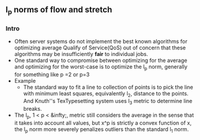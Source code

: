 ## l<sub>p</sub> norms of flow and stretch

### Intro
- Often server systems do not implement the best known algorithms for optimizing average Qualify of Service(QoS) out of concern that these algorithms may be insufficiently **fair** to individual jobs.
- One standard way to compromise between optimizing for the average and optimizing for the worst-case is to optimize the l<sub>p</sub> norm, generally for something like p =2 or p=3
- Example
    - The standard way to fit a line to collection of points is to pick the line with minimum least squares, equivalently l<sub>2</sub>, distance to the points. And Knuth''s TexTypesetting system uses l<sub>3</sub> metric to determine line breaks.
- The l<sub>p</sub>, 1 < p < &infty;, metric still considers the average in the sense that it takes into account all values, but x^p is strictly a convex function of x, the l<sub>p</sub> norm more severely penalizes outliers than the standard l<sub>1</sub> norm.
